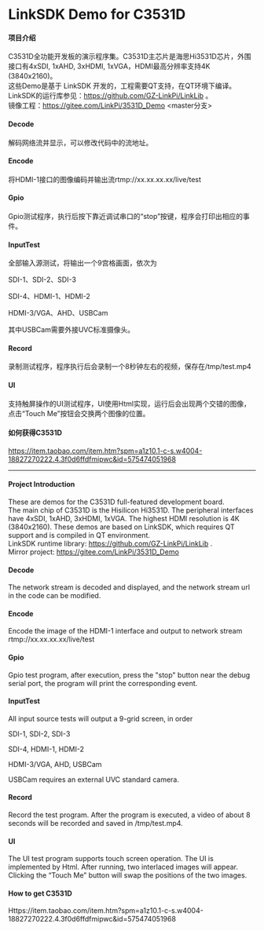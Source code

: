 # LinkSDK Demo for C3531D

#### 项目介绍  
C3531D全功能开发板的演示程序集。C3531D主芯片是海思Hi3531D芯片，外围接口有4xSDI, 1xAHD, 3xHDMI, 1xVGA，HDMI最高分辨率支持4K (3840x2160)。  
这些Demo是基于 LinkSDK 开发的，工程需要QT支持，在QT环境下编译。  
LinkSDK的运行库参见：https://github.com/GZ-LinkPi/LinkLib 。  
镜像工程：https://gitee.com/LinkPi/3531D_Demo <master分支>  

#### Decode
解码网络流并显示，可以修改代码中的流地址。

#### Encode
将HDMI-1接口的图像编码并输出流rtmp://xx.xx.xx.xx/live/test

#### Gpio
Gpio测试程序，执行后按下靠近调试串口的“stop”按键，程序会打印出相应的事件。

#### InputTest
全部输入源测试，将输出一个9宫格画面，依次为

SDI-1、SDI-2、SDI-3

SDI-4、HDMI-1、HDMI-2

HDMI-3/VGA、AHD、USBCam

其中USBCam需要外接UVC标准摄像头。

#### Record
录制测试程序，程序执行后会录制一个8秒钟左右的视频，保存在/tmp/test.mp4

#### UI
支持触屏操作的UI测试程序，UI使用Html实现，运行后会出现两个交错的图像，点击“Touch Me”按钮会交换两个图像的位置。

#### 如何获得C3531D
https://item.taobao.com/item.htm?spm=a1z10.1-c-s.w4004-18827270222.4.3f0d6ffdfmipwc&id=575474051968

---

#### Project Introduction  
These are demos for the C3531D full-featured development board.  
The main chip of C3531D is the Hisilicon Hi3531D. The peripheral interfaces have 4xSDI, 1xAHD, 3xHDMI, 1xVGA. The highest HDMI resolution is 4K (3840x2160).
These demos are based on LinkSDK, which requires QT support and is compiled in QT environment.  
LinkSDK runtime library: https://github.com/GZ-LinkPi/LinkLib .  
Mirror project: https://gitee.com/LinkPi/3531D_Demo <master branch>     

#### Decode
The network stream is decoded and displayed, and the network stream url in the code can be modified.

#### Encode
Encode the image of the HDMI-1 interface and output to network stream rtmp://xx.xx.xx.xx/live/test

#### Gpio
Gpio test program, after execution, press the "stop" button near the debug serial port, the program will print the corresponding event.

#### InputTest
All input source tests will output a 9-grid screen, in order

SDI-1, SDI-2, SDI-3

SDI-4, HDMI-1, HDMI-2

HDMI-3/VGA, AHD, USBCam

USBCam requires an external UVC standard camera.

#### Record
Record the test program. After the program is executed, a video of about 8 seconds will be recorded and saved in /tmp/test.mp4.

#### UI
The UI test program supports touch screen operation. The UI is implemented by Html. After running, two interlaced images will appear. Clicking the “Touch Me” button will swap the positions of the two images.

#### How to get C3531D
Https://item.taobao.com/item.htm?spm=a1z10.1-c-s.w4004-18827270222.4.3f0d6ffdfmipwc&id=575474051968

